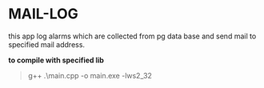 # MAIL-LOG
this app log alarms which are collected from pg data base and send mail to specified mail address.

__to compile with specified lib__
> g++ .\main.cpp -o main.exe -lws2_32